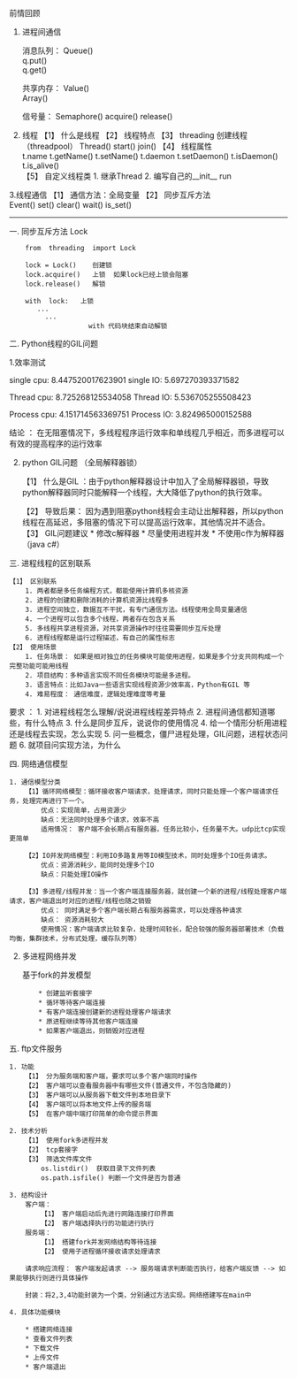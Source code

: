 前情回顾

1. 进程间通信
  
	 消息队列： 
	 	Queue()  
		q.put()  
		q.get()

	 共享内存：
	 	Value()  
		Array()

	 信号量：
	 	Semaphore() 
	 	acquire()
	        release()


2. 线程
	【1】 什么是线程
	【2】 线程特点
	【3】 threading 创建线程 （threadpool）
	      Thread()   start()    join()
	【4】 线程属性	      
		t.name  t.getName()  t.setName()
		t.daemon  t.setDaemon()  t.isDaemon()
		t.is_alive()  
	【5】 自定义线程类
	 	1. 继承Thread
		2. 编写自己的__init__  run

3.线程通信
	【1】 通信方法：全局变量
	【2】 同步互斥方法      
		Event()   set()  clear()  wait()  is_set()

*************************************************
一. 同步互斥方法 Lock
    
		from  threading  import Lock

		lock = Lock()    创建锁
		lock.acquire()   上锁  如果lock已经上锁会阻塞
		lock.release()   解锁 
		
		with  lock:   上锁
		   ...
			 ...  
			            with 代码块结束自动解锁

二. Python线程的GIL问题
 
 1.效率测试
 
 single cpu: 8.447520017623901
 single IO:  5.697270393371582

 Thread cpu: 8.725268125534058
 Thread IO:  5.536705255508423

 Process cpu: 4.151714563369751
 Process IO: 3.824965000152588


 结论 ： 在无阻塞情况下，多线程程序运行效率和单线程几乎相近，而多进程可以有效的提高程序的运行效率
 
 2. python GIL问题 （全局解释器锁）
 
	【1】 什么是GIL ：由于python解释器设计中加入了全局解释器锁，导致python解释器同时只能解释一个线程，大大降低了python的执行效率。
	
	【2】 导致后果： 因为遇到阻塞python线程会主动让出解释器，所以python线程在高延迟，多阻塞的情况下可以提高运行效率，其他情况并不适合。		
	【3】 GIL问题建议
		* 修改c解释器
		* 尽量使用进程并发
		* 不使用c作为解释器  （java  c#）
    
三. 进程线程的区别联系

	【1】 区别联系   
		1. 两者都是多任务编程方式，都能使用计算机多核资源
		2. 进程的创建和删除消耗的计算机资源比线程多	
		3. 进程空间独立，数据互不干扰，有专门通信方法。线程使用全局变量通信
		4. 一个进程可以包含多个线程，两者存在包含关系
		5. 多线程共享进程资源，对共享资源操作时往往需要同步互斥处理
		6. 进程线程都是运行过程描述，有自己的属性标志
	【2】 使用场景
		1. 任务场景： 如果是相对独立的任务模块可能使用进程，如果是多个分支共同构成一个完整功能可能用线程
		2. 项目结构：多种语言实现不同任务模块可能是多进程。
		3. 语言特点：比如Java一些语言实现线程资源少效率高，Python有GIL 等
		4. 难易程度： 通信难度，逻辑处理难度等考量

要求 ：
	1. 对进程线程怎么理解/说说进程线程差异特点
	2. 进程间通信都知道哪些，有什么特点
	3. 什么是同步互斥，说说你的使用情况
	4. 给一个情形分析用进程还是线程去实现，怎么实现
	5. 问一些概念，僵尸进程处理，GIL问题，进程状态问题
	6. 就项目问实现方法，为什么


四. 网络通信模型
	
	1. 通信模型分类
		【1】循环网络模型：循环接收客户端请求，处理请求，同时只能处理一个客户端请求任务，处理完再进行下一个。
			优点：实现简单，占用资源少
			缺点：无法同时处理多个请求，效率不高
			适用情况： 客户端不会长期占有服务器，任务比较小，任务量不大。udp比tcp实现更简单
		
		【2】IO并发网络模型：利用IO多路复用等IO模型技术，同时处理多个IO任务请求。
			优点：资源消耗少，能同时处理多个IO
			缺点：只能处理IO操作
		 
		【3】多进程/线程并发：当一个客户端连接服务器，就创建一个新的进程/线程处理客户端请求，客户端退出时对应的进程/线程也随之销毁
			优点： 同时满足多个客户端长期占有服务器需求，可以处理各种请求
			缺点： 资源消耗较大
			使用情况：客户端请求比较复杂，处理时间较长，配合较强的服务器部署技术（负载均衡，集群技术，分布式处理，缓存队列等）

		
  2. 多进程网络并发

	   基于fork的并发模型
		   
			 * 创建监听套接字
			 * 循环等待客户端连接
			 * 有客户端连接创建新的进程处理客户端请求
			 * 原进程继续等待其他客户端连接
			 * 如果客户端退出，则销毁对应进程


五. ftp文件服务

	1. 功能
		【1】 分为服务端和客户端，要求可以多个客户端同时操作
		【2】 客户端可以查看服务器中有哪些文件(普通文件，不包含隐藏的)
		【3】 客户端可以从服务器下载文件到本地目录下
		【4】 客户端可以将本地文件上传的服务端
		【5】 在客户端中端打印简单的命令提示界面
	
	2. 技术分析	   
		【1】 使用fork多进程并发
		【2】 tcp套接字
		【3】 筛选文件库文件
			os.listdir()  获取目录下文件列表
			os.path.isfile() 判断一个文件是否为普通

  	3. 结构设计
		客户端：
			【1】 客户端启动后先进行网路连接打印界面
			【2】 客户端选择执行的功能进行执行
		服务端：
			【1】 搭建fork并发网络结构等待连接
			【2】 使用子进程循环接收请求处理请求
		
		请求响应流程： 客户端发起请求 --> 服务端请求判断能否执行，给客户端反馈 --> 如果能够执行则进行具体操作

		封装：将2,3,4功能封装为一个类，分别通过方法实现。网络搭建写在main中

	4. 具体功能模块
	  
		* 搭建网络连接
		* 查看文件列表
		* 下载文件
		* 上传文件
		* 客户端退出




